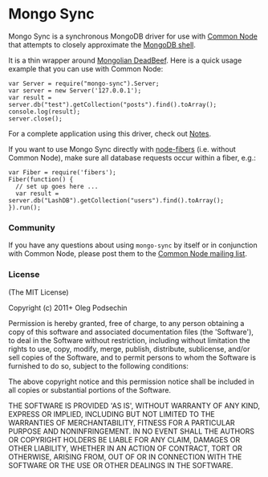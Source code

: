 # Mongo Sync

Mongo Sync is a synchronous MongoDB driver for use with [Common Node](http://olegp.github.com/common-node/) that attempts to closely approximate the [MongoDB shell](http://www.mongodb.org/display/DOCS/dbshell+Reference).

It is a thin wrapper around [Mongolian DeadBeef](https://github.com/marcello3d/node-mongolian/). Here is a quick usage example that you can use with Common Node:

    var Server = require("mongo-sync").Server;
    var server = new Server('127.0.0.1');
    var result = server.db("test").getCollection("posts").find().toArray();
    console.log(result);
    server.close();
    
For a complete application using this driver, check out [Notes](https://github.com/olegp/notes/). 

If you want to use Mongo Sync directly with [node-fibers](https://github.com/laverdet/node-fibers) (i.e. without Common Node), make sure all database requests occur within a fiber, e.g.:

    var Fiber = require('fibers');
    Fiber(function() {
      // set up goes here ...
      var result = server.db("LashDB").getCollection("users").find().toArray();
    }).run();

### Community

If you have any questions about using `mongo-sync` by itself or in conjunction with Common Node, please post them to the [Common Node mailing list](https://groups.google.com/forum/#!forum/common-node).
    
### License 

(The MIT License)

Copyright (c) 2011+ Oleg Podsechin

Permission is hereby granted, free of charge, to any person obtaining a copy of this software and associated documentation files (the 'Software'), to deal in the Software without restriction, including without limitation the rights to use, copy, modify, merge, publish, distribute, sublicense, and/or sell copies of the Software, and to permit persons to whom the Software is furnished to do so, subject to the following conditions:

The above copyright notice and this permission notice shall be included in all copies or substantial portions of the Software.

THE SOFTWARE IS PROVIDED 'AS IS', WITHOUT WARRANTY OF ANY KIND, EXPRESS OR IMPLIED, INCLUDING BUT NOT LIMITED TO THE WARRANTIES OF MERCHANTABILITY, FITNESS FOR A PARTICULAR PURPOSE AND NONINFRINGEMENT. IN NO EVENT SHALL THE AUTHORS OR COPYRIGHT HOLDERS BE LIABLE FOR ANY CLAIM, DAMAGES OR OTHER LIABILITY, WHETHER IN AN ACTION OF CONTRACT, TORT OR OTHERWISE, ARISING FROM, OUT OF OR IN CONNECTION WITH THE SOFTWARE OR THE USE OR OTHER DEALINGS IN THE SOFTWARE.
